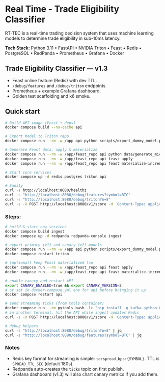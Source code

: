 # Real Time - Trade Eligibility Classifier

RT-TEC is a real-time trading decision system that uses machine learning models to determine trade eligibility in sub-10ms latency.

**Tech Stack:** Python 3.11 • FastAPI • NVIDIA Triton • Feast • Redis • PostgreSQL • RedPanda • Prometheus • Grafana • Docker

## Trade Eligibility Classifier — v1.3

- Feast online feature (Redis) with dev TTL.
- `/debug/features` and `/debug/triton` endpoints.
- Prometheus + example Grafana dashboard.
- Golden test scaffolding and k6 smoke.

## Quick start

```bash
# Build API image (Feast + deps)
docker compose build --no-cache api

# Export model to Triton repo
docker compose run --rm -w /app api python scripts/export_dummy_model.py

# Generate Feast data, apply & materialize
docker compose run --rm -w /app/feast_repo api python data/generate_microstructure.py
docker compose run --rm -w /app/feast_repo api feast apply
docker compose run --rm -w /app/feast_repo api feast materialize-incremental "$(date -u +"%Y-%m-%dT%H:%M:%S")"

# Start core services
docker compose up -d redis postgres triton api

# Sanity
curl -s http://localhost:8080/healthz
curl -s "http://localhost:8080/debug/features?symbol=BTC"
curl -s "http://localhost:8080/debug/triton?n=8"
curl -s -X POST http://localhost:8080/v1/score -H 'Content-Type: application/json'   -d '{"symbol":"BTC","ts_ns":1,"features":[0.1,0.2,0.0,0.3,0.1,0.0,0.2,0.1],"freshness_ms":10}'
```

### Steps:

```bash
# build & start new services
docker compose build ingest
docker compose up -d redpanda redpanda-console ingest

# export primary (v1) and canary (v2) models
docker compose run --rm -w /app api python scripts/export_dummy_model.py
docker compose restart triton

# (optional) keep Feast materialized too
docker compose run --rm -w /app/feast_repo api feast apply
docker compose run --rm -w /app/feast_repo api feast materialize-incremental "$(date -u +"%Y-%m-%dT%H:%M:%S")"

# enable canary and restart API
export CANARY_ENABLED=true && export CANARY_VERSION=2
# or set in docker-compose.yml env for api before bringing it up
docker compose restart api

# send streaming ticks (from tools container)
docker compose run --rm pytools bash -lc "pip install -q kafka-python && python scripts/produce_ticks.py"
# in another terminal, hit the API while ingest updates Redis
curl -s -X POST http://localhost:8080/v1/score -H 'Content-Type: application/json'   -d '{"symbol":"BTC","ts_ns":1,"features":[0.1,0.2,0.0,0.3,0.1,0.0,0.2,0.1],"freshness_ms":10}'

# debug helpers
curl -s "http://localhost:8080/debug/triton?n=8" | jq
curl -s "http://localhost:8080/debug/features?symbol=BTC" | jq
```

### Notes

- Redis key format for streaming is simple: `te:spread_bps:{SYMBOL}`. TTL is `SPREAD_TTL_SEC` (default 180s).
- Redpanda auto-creates the `ticks` topic on first publish.
- Grafana dashboard (v1.3) will also chart canary metrics if you add them.
